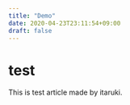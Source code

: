```yaml
---
title: "Demo"
date: 2020-04-23T23:11:54+09:00
draft: false
---
```


# test
This is test article made by itaruki.
